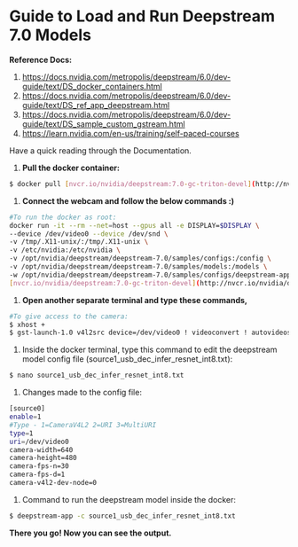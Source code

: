 # Guide to Load and Run Deepstream 7.0 Models

**Reference Docs:**

1. https://docs.nvidia.com/metropolis/deepstream/6.0/dev-guide/text/DS_docker_containers.html
2. https://docs.nvidia.com/metropolis/deepstream/6.0/dev-guide/text/DS_ref_app_deepstream.html
3. https://docs.nvidia.com/metropolis/deepstream/6.0/dev-guide/text/DS_sample_custom_gstream.html
4. https://learn.nvidia.com/en-us/training/self-paced-courses

Have a quick reading through the Documentation.

1. **Pull the docker container:**

```bash
$ docker pull [nvcr.io/nvidia/deepstream:7.0-gc-triton-devel](http://nvcr.io/nvidia/deepstream:7.0-gc-triton-devel)
```

1. **Connect the webcam and follow the below commands :)**

```bash
#To run the docker as root:
docker run -it --rm --net=host --gpus all -e DISPLAY=$DISPLAY \
--device /dev/video0 --device /dev/snd \
-v /tmp/.X11-unix/:/tmp/.X11-unix \
-v /etc/nvidia:/etc/nvidia \
-v /opt/nvidia/deepstream/deepstream-7.0/samples/configs:/config \
-v /opt/nvidia/deepstream/deepstream-7.0/samples/models:/models \
-w /opt/nvidia/deepstream/deepstream-7.0/samples/configs/deepstream-app \
[nvcr.io/nvidia/deepstream:7.0-gc-triton-devel](http://nvcr.io/nvidia/deepstream:7.0-gc-triton-devel)
```

1. **Open another separate terminal and type these commands,**

```bash
#To give access to the camera:
$ xhost +
$ gst-launch-1.0 v4l2src device=/dev/video0 ! videoconvert ! autovideosink
```

1. Inside the docker terminal, type this command to edit the deepstream model config file (source1_usb_dec_infer_resnet_int8.txt): 

```bash
$ nano source1_usb_dec_infer_resnet_int8.txt
```

1. Changes made to the config file:

```bash
[source0]
enable=1
#Type - 1=CameraV4L2 2=URI 3=MultiURI
type=1
uri=/dev/video0
camera-width=640
camera-height=480
camera-fps-n=30
camera-fps-d=1
camera-v4l2-dev-node=0
```

1. Command to run the deepstream model inside the docker:

```bash
$ deepstream-app -c source1_usb_dec_infer_resnet_int8.txt
```

**There you go! Now you can see the output.**
